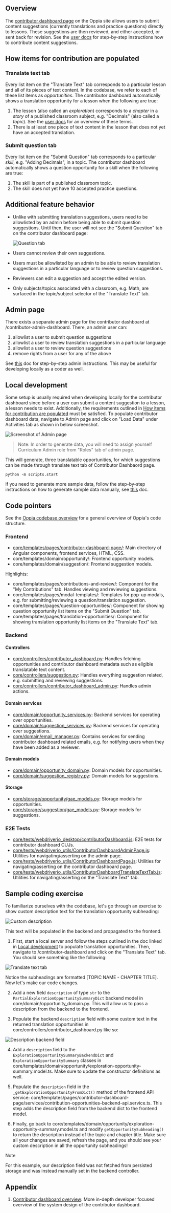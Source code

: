 ## Overview
The [contributor dashboard page](https://www.oppia.org/contributor-dashboard) on the Oppia site allows users to submit content suggestions (currently translations and practice questions) directly to lessons. These suggestions are then reviewed, and either accepted, or sent back for revision. See the [user docs](https://oppia-user-guide.readthedocs.io/en/latest/contributor/contribute.html) for step-by-step instructions how to contribute content suggestions.

## How items for contribution are populated

### Translate text tab
Every list item on the "Translate Text" tab corresponds to a particular lesson and all of its pieces of text content. In the codebase, we refer to each of these list items as _opportunities_. The contributor dashboard automatically shows a translation opportunity for a lesson when the following are true:

1. The lesson (also called an _exploration_) corresponds to a _chapter_ in a _story_ of a published classroom subject, e.g. "Decimals" (also called a _topic_). See the [user docs](https://oppia-user-guide.readthedocs.io/en/latest/keyconcepts.html) for an overview of these terms.
1. There is at least one piece of text content in the lesson that does not yet have an accepted translation.

### Submit question tab
Every list item on the "Submit Question" tab corresponds to a particular _skill_, e.g. "Adding Decimals", in a topic. The contributor dashboard automatically shows a question opportunity for a skill when the following are true:

1. The skill is part of a published classroom topic.
1. The skill does not yet have 10 accepted practice questions.

## Additional feature behavior
- Unlike with submitting translation suggestions, users need to be allowlisted by an admin before being able to submit question suggestions. Until then, the user will not see the "Submit Question" tab on the contributor dashboard page:

  ![Question tab](https://oppia-user-guide.readthedocs.io/en/latest/_images/submit_question.png "a title")

- Users cannot review their own suggestions.
- Users must be allowlisted by an admin to be able to review translation suggestions in a particular language or to review question suggestions.
- Reviewers can edit a suggestion and accept the edited version.
- Only subjects/topics associated with a classroom, e.g. Math, are surfaced in the topic/subject selector of the "Translate Text" tab.

## Admin page
There exists a separate admin page for the contributor dashboard at /contributor-admin-dashboard. There, an admin user can:

1. allowlist a user to submit question suggestions
1. allowlist a user to review translation suggestions in a particular language
1. allowlist a user to review question suggestions
1. remove rights from a user for any of the above

See [this](https://docs.google.com/document/d/1VqNiJttq85YyR6cQkd8M9lGGkOP8OlUlkI37Xw6SovM/edit) doc for step-by-step admin instructions. This may be useful for developing locally as a coder as well.

## Local development
Some setup is usually required when developing locally for the contributor dashboard since before a user can submit a content suggestion to a lesson, a lesson needs to exist. Additionally, the requirements outlined in [How items for contribution are populated](#how-items-for-contribution-are-populated) must be satisfied. To populate contributor dashboard data, navigate to Admin page and click on "Load Data" under Activities tab as shown in below screenshot.

![Screenshot of Admin page](images/CdOnboardingGuide/Admin-Page.png)

>Note: In order to generate data, you will need to assign yourself Curriculum Admin role from "Roles" tab of admin page.

This will generate, three translatable opportunities, for which suggestions can be made through translate text tab of Contributor Dashbaord page.

```
python -m scripts.start
```

If you need to generate more sample data, follow the step-by-step instructions on how to generate sample data manually, see
[this](https://docs.google.com/document/d/1JYX4nvTcblaVVYAlTi7rApE0lWSBx0v_ZCCr_8WW4Wc/edit#) doc.

## Code pointers

See the [Oppia codebase overview](https://github.com/oppia/oppia/wiki/Overview-of-the-Oppia-codebase) for a general overview of Oppia's code structure.

### Frontend
- [core/templates/pages/contributor-dashboard-page/](https://github.com/oppia/oppia/tree/develop/core/templates/pages/contributor-dashboard-page): Main directory of Angular components, frontend services, HTML, CSS.
- core/templates/domain/opportunity/: Frontend opportunity models.
- core/templates/domain/suggestion/: Frontend suggestion models.

Highlights:
- core/templates/pages/contributions-and-review/: Component for the "My Contributions" tab. Handles viewing and reviewing suggestions.
- core/templates/pages/modal-templates/: Templates for pop-up modals, e.g. for submitting/reviewing a question/translation suggestion.
- core/templates/pages/question-opportunities/: Component for showing question opportunity list items on the "Submit Question" tab.
- core/templates/pages/translation-opportunities/: Component for showing translation opportunity list items on the "Translate Text" tab.

### Backend

#### Controllers
- [core/controllers/contributor_dashboard.py](https://github.com/oppia/oppia/blob/develop/core/controllers/contributor_dashboard.py): Handles fetching opportunities and contributor dashboard metadata such as eligible translatable text content.
- [core/controllers/suggestion.py](https://github.com/oppia/oppia/blob/develop/core/controllers/suggestion.py): Handles everything suggestion related, e.g. submitting and reviewing suggestions.
- [core/controllers/contributor_dashboard_admin.py](https://github.com/oppia/oppia/blob/develop/core/controllers/contributor_dashboard_admin.py): Handles admin actions.

#### Domain services
- [core/domain/opportunity_services.py](https://github.com/oppia/oppia/blob/develop/core/domain/opportunity_services.py): Backend services for operating over opportunities.
- [core/domain/suggestion_services.py](https://github.com/oppia/oppia/blob/develop/core/domain/suggestion_services.py): Backend services for operating over suggestions.
- [core/domain/email_manager.py](https://github.com/oppia/oppia/blob/develop/core/domain/email_manager.py): Contains services for sending contributor dashboard related emails, e.g. for notifying users when they have been added as a reviewer.

#### Domain models
- [core/domain/opportunity_domain.py](https://github.com/oppia/oppia/blob/develop/core/domain/opportunity_domain.py): Domain models for opportunities.
- [core/domain/suggestion_registry.py](https://github.com/oppia/oppia/blob/develop/core/domain/suggestion_registry.py): Domain models for suggestions.

#### Storage
- [core/storage/opportunity/gae_models.py](https://github.com/oppia/oppia/blob/develop/core/storage/opportunity/gae_models.py): Storage models for opportunities.
- [core/storage/suggestion/gae_models.py](https://github.com/oppia/oppia/blob/develop/core/storage/suggestion/gae_models.py): Storage models for suggestions.

### E2E Tests
- [core/tests/webdriverio_desktop/contributorDashboard.js](https://github.com/oppia/oppia/blob/develop/core/tests/webdriverio_desktop/contributorDashboard.js): E2E tests for contributor dashboard CUJs.
- [core/tests/webdriverio_utils/ContributorDashboardAdminPage.js](https://github.com/oppia/oppia/blob/develop/core/tests/webdriverio_utils/ContributorDashboardAdminPage.js): Utilities for navigating/asserting on the admin page.
- [core/tests/webdriverio_utils/ContributorDashboardPage.js](https://github.com/oppia/oppia/blob/develop/core/tests/webdriverio_utils/ContributorDashboardPage.js): Utilities for navigating/asserting on the contributor dashboard page.
- [core/tests/webdriverio_utils/ContributorDashboardTranslateTextTab.js](https://github.com/oppia/oppia/blob/develop/core/tests/webdriverio_utils/ContributorDashboardTranslateTextTab.js): Utilities for navigating/asserting on the "Translate Text" tab.

## Sample coding exercise
To familiarize ourselves with the codebase, let's go through an exercise to show custom description text for the translation opportunity subheading:

![Custom description](images/contributorDashboardCustomDescription.png)

This text will be populated in the backend and propagated to the frontend.

1. First, start a local server and follow the steps outlined in the doc linked in [Local development](#local-development) to populate translation opportunities. Then, navigate to /contributor-dashboard and click on the "Translate Text" tab. You should see something like the following:

![Translate text tab](images/contributorDashboardTranslateTextTab.png)

Notice the subheadings are formatted [TOPIC NAME - CHAPTER TITLE]. Now let's make our code changes.

2. Add a new field `description` of type `str` to the `PartialExplorationOpportunitySummaryDict` backend model in core/domain/opportunity_domain.py. This will allow us to pass a description from the backend to the frontend.

3. Populate the backend `description` field with some custom text in the returned translation opportunities in core/controllers/contributor_dashboard.py like so:

![Description backend field](images/contributorDashboardDescriptionBackendField.png)

4. Add a `description` field to the `ExplorationOpportunitySummaryBackendDict` and `ExplorationOpportunitySummary` classes in core/templates/domain/opportunity/exploration-opportunity-summary.model.ts. Make sure to update the constructor definitions as well.

5. Populate the `description` field in the `_getExplorationOpportunityFromDict()` method of the frontend API service: core/templates/pages/contributor-dashboard-page/services/contribution-opportunities-backend-api.service.ts. This step adds the description field from the backend dict to the frontend model.

6. Finally, go back to core/templates/domain/opportunity/exploration-opportunity-summary.model.ts and modify `getOpportunitySubheading()` to return the description instead of the topic and chapter title. Make sure all your changes are saved, refresh the page, and you should see your custom description in all the opportunity subheadings!

> [!NOTE]
> For this example, our description field was not fetched from persisted storage and was instead manually set in the backend controller.

## Appendix
1. [Contributor dashboard overview](https://docs.google.com/document/d/1wM9cQzq1-3nbEhZliRlpnGDXbM_HspNkY16CYnA6lWg/edit#): More in-depth developer focused overview of the system design of the contributor dashboard.
